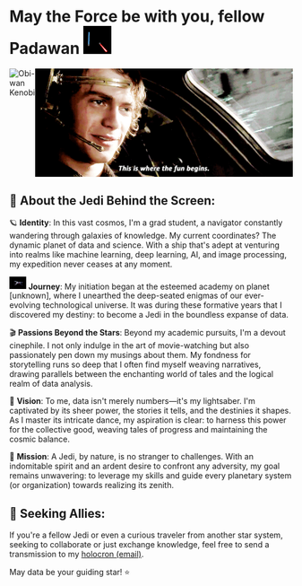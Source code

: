 # May the Force be with you, fellow Padawan <img src="https://github.com/Lokesh-Balamurugan/Lokesh-Balamurugan/blob/main/39.gif" width="50px">

<div style="display: flex; justify-content: space-between;">
  <img src="https://github.com/Lokesh-Balamurugan/Lokesh-Balamurugan/blob/main/TITANS%20%22Doom%20Patrol%22%20Images%20Feature%20Our%20First%20Proper%20Look%20At%20DC%20Universe's%20Second%20Superhero%20Team.gif" alt="Obi-wan Kenobi" width="380px">
  <img src="https://github.com/Lokesh-Balamurugan/Lokesh-Balamurugan/blob/main/Let%20your%20imagination%20run%20wild.gif" alt="Anakin" width="460px">
</div>

## 🌌 About the Jedi Behind the Screen:

🪐 **Identity**: In this vast cosmos, I'm a grad student, a navigator constantly wandering through galaxies of knowledge. My current coordinates? The dynamic planet of data and science. With a ship that's adept at venturing into realms like machine learning, deep learning, AI, and image processing, my expedition never ceases at any moment.

<img src="https://github.com/Lokesh-Balamurugan/Lokesh-Balamurugan/blob/main/830e0fdceaf364e4eb90d734f95dab7b.gif" width="30px"> **Journey**: My initiation began at the esteemed academy on planet [unknown], where I unearthed the deep-seated enigmas of our ever-evolving technological universe. It was during these formative years that I discovered my destiny: to become a Jedi in the boundless expanse of data.

🎬 **Passions Beyond the Stars**: Beyond my academic pursuits, I'm a devout cinephile. I not only indulge in the art of movie-watching but also passionately pen down my musings about them. My fondness for storytelling runs so deep that I often find myself weaving narratives, drawing parallels between the enchanting world of tales and the logical realm of data analysis.

🔭 **Vision**: To me, data isn't merely numbers—it's my lightsaber. I'm captivated by its sheer power, the stories it tells, and the destinies it shapes. As I master its intricate dance, my aspiration is clear: to harness this power for the collective good, weaving tales of progress and maintaining the cosmic balance.

🌠 **Mission**: A Jedi, by nature, is no stranger to challenges. With an indomitable spirit and an ardent desire to confront any adversity, my goal remains unwavering: to leverage my skills and guide every planetary system (or organization) towards realizing its zenith.



## 💼 Seeking Allies:

If you're a fellow Jedi or even a curious traveler from another star system, seeking to collaborate or just exchange knowledge, feel free to send a transmission to my [holocron (email)](mailto:lokeshrox2000@gmail.com).

May data be your guiding star! ⭐️
